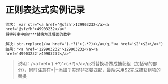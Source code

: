 # 正则表达式实例记录

    需求： var str="<a href='@sfzh'>129903232</a><a href='@sfzfh'>49903232</a>"
	将字符串中的@***替换为其后面的数字

	解决：str.replace(/<a href='(.+?)'>(.*?)<\/a>/g,"<a href='$2'>$2<\/a>")
	结果："<a href='129903232'>129903232</a><a href='49903232'>49903232</a>"

> 说明：/&lt;a href='(.+?)'>(.*?)&lt;\/a>/g;将替换项做成捕获组（加括号的部分），同时注意在\*|+添加？实现非贪婪匹配，最后采用$2完成捕获组项的替换
